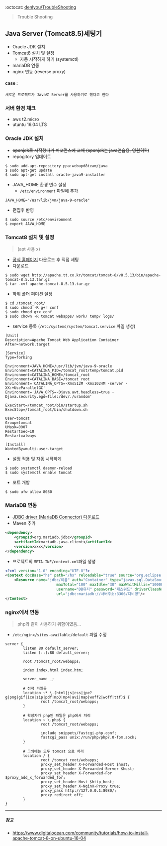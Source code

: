 :octocat: [denlyou/TroubleShooting](https://github.com/denlyou/TroubleShooting)
> Trouble Shooting

## Java Server (Tomcat8.5)세팅기
- Oracle JDK 설치
- Tomcat8 설치 및 설정
  - 자동 시작하게 하기 (systemctl)
- mariaDB 연동
- nginx 연동 (reverse proxy)

#### case :
`새로운 프로젝트가 Java로 Server를 사용하기로 했다고 한다`

### 서버 환경 체크
- aws t2.micro
- utuntu 16.04 LTS

### Oracle JDK 설치
- ~~openjdk로 시작했다가 퍼포먼스에 교체 (openjdk는 java연습용, 영원히?!)~~
- repogitory 업데이트
```shell
$ sudo add-apt-repository ppa:webupd8team/java
$ sudo apt-get update
$ sudo apt-get install oracle-java9-installer
```
- JAVA_HOME 환경 변수 설정
  - `/etc/environment` 파일에 추가
```shell
JAVA_HOME="/usr/lib/jvm/java-9-oracle"
```
  - 편집후 반영
```shell
$ sudo source /etc/environment
$ export JAVA_HOME
```

### Tomcat8 설치 및 설정
> (apt 사용 x)

- [공식 홈페이지](http://tomcat.apache.org/) 다운로드 후 직접 세팅
- 다운로드
```shell
$ sudo wget http://apache.tt.co.kr/tomcat/tomcat-8/v8.5.13/bin/apache-tomcat-8.5.13.tar.gz
$ tar -xvf apache-tomcat-8.5.13.tar.gz
```
- 하위 폴더 퍼미션 설정
```shell
$ cd /tomcat_root/
$ sudo chmod -R g+r conf
$ sudo chmod g+x conf
$ sudo chown -R tomcat webapps/ work/ temp/ logs/
```
- service 등록 (`/etc/systemd/system/tomcat.service` 파일 생성)  

```shell
[Unit]
Description=Apache Tomcat Web Application Container
After=network.target

[Service]
Type=forking

Environment=JAVA_HOME=/usr/lib/jvm/java-9-oracle
Environment=CATALINA_PID=/tomcat_root/temp/tomcat.pid
Environment=CATALINA_HOME=/tomcat_root
Environment=CATALINA_BASE=/tomcat_root
Environment='CATALINA_OPTS=-Xms512M -Xmx1024M -server -XX:+UseParallelGC'
Environment='JAVA_OPTS=-Djava.awt.headless=true -Djava.security.egd=file:/dev/./urandom'

ExecStart=/tomcat_root/bin/startup.sh
ExecStop=/tomcat_root/bin/shutdown.sh

User=tomcat
Group=tomcat
UMask=0007
RestartSec=10
Restart=always

[Install]
WantedBy=multi-user.target
```
- 설정 적용 및 자동 시작하게
```shell
$ sudo systemctl daemon-reload
$ sudo systemctl enable tomcat
```
- 포트 개방
```shell
$ sudo ufw allow 8080
```

### MariaDB 연동
- [JDBC driver (MariaDB Connector) 다운로드](https://mariadb.com/kb/en/mariadb/about-mariadb-connector-j/)
- Maven 추가
```xml
<dependency>
    <groupId>org.mariadb.jdbc</groupId>
    <artifactId>mariadb-java-client</artifactId>
    <version>xxx</version>
</dependency>
```
- 프로젝트의 `META-INF/context.xml`파일 생성
```xml
<?xml version="1.0" encoding="UTF-8"?>
<Context docBase="hs" path="/hs" reloadable="true" source="org.eclipse.jst.jee.server:HelloServlet">
    <Resource name="jdbc/이름" auth="Container" type="javax.sql.DataSource"
                       maxTotal="100" maxIdle="30" maxWaitMillis="10000"
                       username="DB유저" password="패스워드" driverClassName="org.mariadb.jdbc.Driver"
                       url="jdbc:mariadb://서버주소:3306/디비명"/>
</Context>
```

### nginx에서 연동
>php와 같이 사용하기 위함이였음...

- `/etc/nginx/sites-available/default` 파일 수정
```shell
server {
        listen 80 default_server;
        listen [::]:80 default_server;

        root /tomcat_root/webapps;

        index index.html index.htm;

        server_name _;

        # 정적 파일들
        location ~* \.(html|js|css|jpe?g|png|gif|ico|zip|pdf|mp3|mp4|avi|map|woff2|woff|ttf)$ {
                root /tomcat_root/webapps;
        }

        # 확장자가 php인 파일은 php에서 처리
        location ~ \.php$ {
                root /tomcat_root/webapps;

                include snippets/fastcgi-php.conf;
                fastcgi_pass unix:/run/php/php7.0-fpm.sock;
        }

        # 그외에는 모두 tomcat 으로 처리
        location / {
                root /tomcat_root/webapps;
                proxy_set_header X-Forwarded-Host $host;
                proxy_set_header X-Forwarded-Server $host;
                proxy_set_header X-Forwarded-For $proxy_add_x_forwarded_for;
                proxy_set_header Host $http_host;
                proxy_set_header X-NginX-Proxy true;
                proxy_pass http://127.0.0.1:8080/;
                proxy_redirect off;
        }
}
```

---
##### 참고
- https://www.digitalocean.com/community/tutorials/how-to-install-apache-tomcat-8-on-ubuntu-16-04
